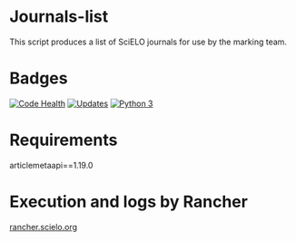 # Journals-list
This script produces a list of SciELO journals for use by the marking team.


# Badges
[![Code Health](https://landscape.io/github/scieloorg/journals-list/master/landscape.svg?style=flat)](https://landscape.io/github/scieloorg/journals-list/master)
[![Updates](https://pyup.io/repos/github/scieloorg/journals-list/shield.svg)](https://pyup.io/repos/github/scieloorg/journals-list/)
[![Python 3](https://pyup.io/repos/github/scieloorg/journals-list/python-3-shield.svg)](https://pyup.io/repos/github/scieloorg/journals-list/)


# Requirements
articlemetaapi==1.19.0

# Execution and logs by Rancher 
[rancher.scielo.org](http://rancher.scielo.org)
